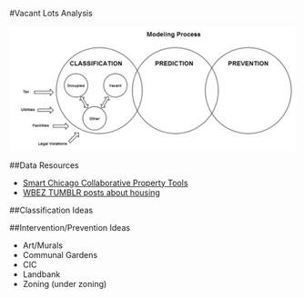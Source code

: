 #Vacant Lots Analysis

![](https://raw.githubusercontent.com/alexkcode/vacant_lots/master/vacant_lots_process.png "Modeling Process Diagram")

##Data Resources
* [Smart Chicago Collaborative Property Tools](http://www.smartchicagocollaborative.org/incomplete-list-of-cook-county-property-data-tools/)
* [WBEZ TUMBLR posts about housing](http://wbezdata.tumblr.com/page/4)

##Classification Ideas

##Intervention/Prevention Ideas
* Art/Murals
* Communal Gardens
* CIC
* Landbank
* Zoning (under zoning)

